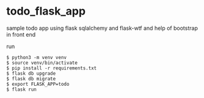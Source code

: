 # todo_flask_app

sample todo app  using flask sqlalchemy and flask-wtf and help of bootstrap in front end

run 

```
$ python3 -m venv venv
$ source venv/bin/activate 
$ pip install -r requirements.txt 
$ flask db upgrade
$ flask db migrate
$ export FLASK_APP=todo
$ flask run 

```

